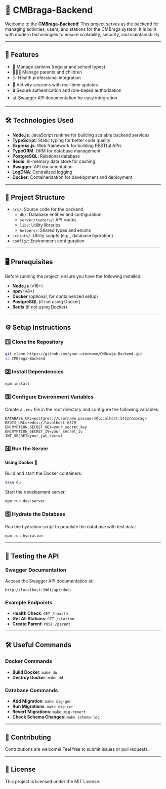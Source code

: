 # 🌟 CMBraga-Backend

Welcome to the **CMBraga-Backend**! This project serves as the backend for managing activities, users, and stations for the CMBraga system. It is built with modern technologies to ensure scalability, security, and maintainability.

---

## 🚀 Features

- 🏫 Manage stations (regular and school types)
- 👨‍👩‍👧 Manage parents and children
- 🩺 Health professional integration
- 🚌 Activity sessions with real-time updates
- 🔒 Secure authentication and role-based authorization
- 📊 Swagger API documentation for easy integration

---

## 🛠️ Technologies Used

- **Node.js**: JavaScript runtime for building scalable backend services
- **TypeScript**: Static typing for better code quality
- **Express.js**: Web framework for building RESTful APIs
- **TypeORM**: ORM for database management
- **PostgreSQL**: Relational database
- **Redis**: In-memory data store for caching
- **Swagger**: API documentation
- **LogDNA**: Centralized logging
- **Docker**: Containerization for development and deployment

---

## 📂 Project Structure

- `src/`: Source code for the backend
  - `db/`: Database entities and configuration
  - `server/routers/`: API routes
  - `lib/`: Utility libraries
  - `helpers/`: Shared types and enums
- `scripts/`: Utility scripts (e.g., database hydration)
- `config/`: Environment configuration

---

## 🖥️ Prerequisites

Before running the project, ensure you have the following installed:

- **Node.js** (v16+)
- **npm** (v8+)
- **Docker** (optional, for containerized setup)
- **PostgreSQL** (if not using Docker)
- **Redis** (if not using Docker)

---

## ⚙️ Setup Instructions

### 1️⃣ Clone the Repository

```bash
git clone https://github.com/your-username/CMBraga-Backend.git
cd CMBraga-Backend
```

### 2️⃣ Install Dependencies

```bash
npm install
```

### 3️⃣ Configure Environment Variables

Create a `.env` file in the root directory and configure the following variables:

```env
DATABASE_URL=postgres://username:password@localhost:5432/cmbraga
REDIS_URL=redis://localhost:6379
ENCRYPTION_SECRET_KEY=your_secret_key
ENCRYPTION_SECRET_IV=your_secret_iv
JWT_SECRET=your_jwt_secret
```

### 4️⃣ Run the Server

#### Using Docker 🐳

Build and start the Docker containers:

```bash
make du
```

Start the development server:

```bash
npm run dev:server
```

### 5️⃣ Hydrate the Database

Run the hydration script to populate the database with test data:

```bash
npm run hydration
```

---

## 🧪 Testing the API

### Swagger Documentation

Access the Swagger API documentation at:

```
http://localhost:3001/api/docs
```

### Example Endpoints

- **Health Check**: `GET /health`
- **Get All Stations**: `GET /station`
- **Create Parent**: `POST /parent`

---

## 🛠️ Useful Commands

### Docker Commands

- **Build Docker**: `make du`
- **Destroy Docker**: `make dd`

### Database Commands

- **Add Migration**: `make mig-gen`
- **Run Migrations**: `make mig-run`
- **Revert Migrations**: `make mig-revert`
- **Check Schema Changes**: `make schema-log`

---

## 🤝 Contributing

Contributions are welcome! Feel free to submit issues or pull requests.

---

## 📜 License

This project is licensed under the MIT License.